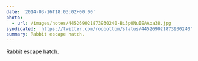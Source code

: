 ```yaml
---
date: '2014-03-16T18:03:02+00:00'
photo:
  - url: /images/notes/445269021873930240-Bi3p0NuIEAAoa38.jpg
syndicated: 'https://twitter.com/roobottom/status/445269021873930240'
summary: Rabbit escape hatch.
---
```

Rabbit escape hatch. 
